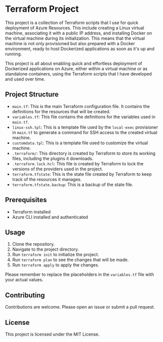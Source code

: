 # Terraform Project

This project is a collection of Terraform scripts that I use for quick deployment of Azure Resources. This include creating a Linux virtual machine, associating it with a public IP address, and installing Docker on the virtual machine during its initialization. This means that the virtual machine is not only provisioned but also prepared with a Docker environment, ready to host Dockerized applications as soon as it's up and running.



This project is all about enabling quick and effortless deployment of Dockerized applications on Azure, either within a virtual machine or as standalone containers, using the Terraform scripts that I have developed and used over time.

## Project Structure

- `main.tf`: This is the main Terraform configuration file. It contains the definitions for the resources that will be created.
- `variables.tf`: This file contains the definitions for the variables used in `main.tf`.
- `linux-ssh.tpl`: This is a template file used by the `local-exec` provisioner in `main.tf` to generate a command for SSH access to the created virtual machine.
- `customdata.tpl`: This is a template file used to customize the virtual machine.
- `.terraform/`: This directory is created by Terraform to store its working files, including the plugins it downloads.
- `.terraform.lock.hcl`: This file is created by Terraform to lock the versions of the providers used in the project.
- `terraform.tfstate`: This is the state file created by Terraform to keep track of the resources it manages.
- `terraform.tfstate.backup`: This is a backup of the state file.


## Prerequisites

- Terraform installed
- Azure CLI installed and authenticated

## Usage

1. Clone the repository.
2. Navigate to the project directory.
3. Run `terraform init` to initialize the project.
4. Run `terraform plan` to see the changes that will be made.
5. Run `terraform apply` to apply the changes.

Please remember to replace the placeholders in the `variables.tf` file with your actual values.

## Contributing

Contributions are welcome. Please open an issue or submit a pull request.

## License

This project is licensed under the MIT License.